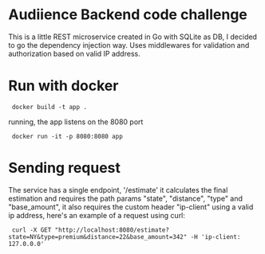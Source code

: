 # Audiience Backend code challenge

This is a little REST microservice created in Go with SQLite as DB, I decided to go the dependency injection way. Uses middlewares for validation and authorization based on valid IP address.


# Run with docker

```
 docker build -t app .
```
running, the app listens on the 8080 port

```
 docker run -it -p 8080:8080 app
```
# Sending request

The service has a single endpoint, '/estimate' it calculates the final estimation and requires the path params "state", "distance", "type" and "base_amount", it also requires the custom header "ip-client" using a valid ip address, here's an example of a request using curl:

```
 curl -X GET "http://localhost:8080/estimate?state=NY&type=premium&distance=22&base_amount=342" -H 'ip-client: 127.0.0.0' 

```
